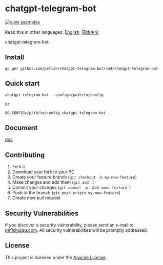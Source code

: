 # chatgpt-telegram-bot

[![view examples](https://img.shields.io/badge/learn%20by-examples-0C8EC5.svg?style=for-the-badge&logo=go)](https://github.com/pefish/chatgpt-telegram-bot)

Read this in other languages: [English](README.md), [简体中文](README_zh-cn.md)

chatgpt-telegram-bot

## Install

```
go get github.com/pefish/chatgpt-telegram-bot/cmd/chatgpt-telegram-bot
```

## Quick start

```shell script
chatgpt-telegram-bot --config=/path/to/config
```

or

```shell script
GO_CONFIG=/path/to/config chatgpt-telegram-bot
```

## Document

[doc](https://godoc.org/github.com/pefish/chatgpt-telegram-bot)

## Contributing

1. Fork it
2. Download your fork to your PC
3. Create your feature branch (`git checkout -b my-new-feature`)
4. Make changes and add them (`git add .`)
5. Commit your changes (`git commit -m 'Add some feature'`)
6. Push to the branch (`git push origin my-new-feature`)
7. Create new pull request

## Security Vulnerabilities

If you discover a security vulnerability, please send an e-mail to [pefish@qq.com](mailto:pefish@qq.com). All security vulnerabilities will be promptly addressed.

## License

This project is licensed under the [Apache License](LICENSE).

